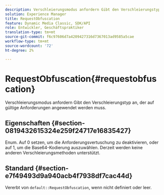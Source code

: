 ```yaml
---
description: Verschleierungsmodus anfordern Gibt den Verschleierungstyp an, der auf gültige Anforderungen angewendet werden muss.
solution: Experience Manager
title: RequestObfuscation
feature: Dynamic Media Classic, SDK/API
role: Entwickler, Geschäftspraktiker
translation-type: tm+mt
source-git-commit: f6c97606d7a4209427316d7367013ad9585a5cae
workflow-type: tm+mt
source-wordcount: '72'
ht-degree: 2%

---
```



# RequestObfuscation{#requestobfuscation}

Verschleierungsmodus anfordern Gibt den Verschleierungstyp an, der auf gültige Anforderungen angewendet werden muss.

## Eigenschaften {#section-0819432615324e259f24717e16835427}

Enum. Auf 0 setzen, um die Anforderungsvertuschung zu deaktivieren, oder auf 1, um die Base64-Kodierung auszuwählen. Derzeit werden keine anderen Verschleierungsmethoden unterstützt.

## Standard {#section-e7f49493d9a940acb4f7938df7cac44d}

Vererbt von `default::RequestObfuscation`, wenn nicht definiert oder leer.
